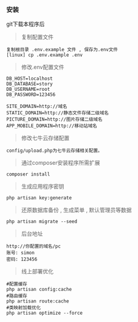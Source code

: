 ### 安装

git下载本程序后

> 复制配置文件

    复制根目录 .env.example 文件 , 保存为.env文件
    [linux] cp .env.example .env
    
> 修改.env配置文件

    DB_HOST=localhost
    DB_DATABASE=story
    DB_USERNAME=root
    DB_PASSWORD=123456
    
    SITE_DOMAIN=http://域名
    STATIC_DOMAIN=http://静态文件存储二级域名
    PICTURE_DOMAIN=http://图片存储二级域名
    APP_MOBILE_DOMAIN=http://移动站域名

> 修改七牛云存储配置

    config/upload.php为七牛云存储相关配置。
    
> 通过composer安装程序所需扩展
    
    composer install
    
> 生成应用程序密钥

    php artisan key:generate

> 还原数据库备份 , 生成菜单 , 默认管理员等数据
    
    php artisan migrate --seed

> 后台地址
  
    http://你配置的域名/pc
    账号: simon
    密码: 123456
    
> 线上部署优化
    
    #配置缓存
    php artisan config:cache
    #路由缓存
    php artisan route:cache
    #类映射加载优化
    php artisan optimize --force
